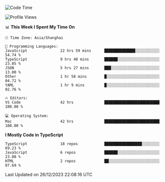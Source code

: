 <!--START_SECTION:waka-->
![Code Time](http://img.shields.io/badge/Code%20Time-5%2C633%20hrs%2040%20mins-blue)

![Profile Views](http://img.shields.io/badge/Profile%20Views-1-blue)

📊 **This Week I Spent My Time On** 

```text
🕑︎ Time Zone: Asia/Shanghai

💬 Programming Languages: 
JavaScript               22 hrs 59 mins      ██████████████░░░░░░░░░░░   54.74 % 
TypeScript               9 hrs 40 mins       ██████░░░░░░░░░░░░░░░░░░░   23.05 % 
JSON                     5 hrs 27 mins       ███░░░░░░░░░░░░░░░░░░░░░░   13.00 % 
Other                    1 hr 58 mins        █░░░░░░░░░░░░░░░░░░░░░░░░   04.72 % 
YAML                     1 hr 9 mins         █░░░░░░░░░░░░░░░░░░░░░░░░   02.76 % 

🔥 Editors: 
VS Code                  42 hrs              █████████████████████████   100.00 % 

💻 Operating System: 
Mac                      42 hrs              █████████████████████████   100.00 % 
```

**I Mostly Code in TypeScript** 

```text
TypeScript               18 repos            █████████████████░░░░░░░░   69.23 % 
JavaScript               6 repos             ██████░░░░░░░░░░░░░░░░░░░   23.08 % 
HTML                     2 repos             ██░░░░░░░░░░░░░░░░░░░░░░░   07.69 % 
```




 Last Updated on 26/12/2023 22:08:16 UTC
<!--END_SECTION:waka-->
